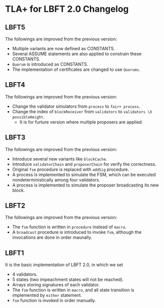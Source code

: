 # TLA+ for LBFT 2.0 Changelog

## LBFT5

The followings are improved from the previous version:

* Multiple variants are now defined as CONSTANTS.
* Several ASSUME statements are also applied to constrain these CONSTANTS.
* ``Quorum`` is introduced as CONSTANTS.
* The implementation of certificates are changed to use ``Quorums``. 


## LBFT4

The followings are improved from the previous version:

* Change the validator simulators from ``process`` to ``fair+ process``.
* Change the index of ``blockReceiver`` from ``validators`` to ``validators \X possibleHeight``.
	* It is for furture version where multiple proposers are applied.

## LBFT3

The followings are improved from the previous version:

* Introduce several new variants like ``blockCache``.
* Introduce ``validatorChain`` and ``proposerChain`` for verify the correctness.
* Original ``fsm`` procedure is replaced with ``addSig`` procedure.
* A process is implemented to simulate the FSM, which can be executed nondeterministically among four validators.
* A process is implemented to simulate the proposer broadcasting its new block.

## LBFT2

The followings are improved from the previous version:

* The ``fsm`` function is written in ``procedure`` instead of ``macro``.
* A ``broadcast`` procedure is introduced to invoke ``fsm``, although the invocations are done in order maunally. 

## LBFT1

It is the basic implementation of LBFT 2.0, in which we set 

* 4 validators.
* 5 states (two impeachment states will not be reached).
* Arrays storing signatures of each validator.
* The ``fsm`` function is written in ``macro``, and all state transition is implemented by ``either`` statement.
* ``fsm`` function is invoked in order manually.
